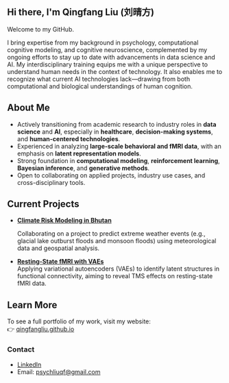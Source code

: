 ## Hi there, I'm Qingfang Liu (刘晴方) 

Welcome to my GitHub.

I bring expertise from my background in psychology, computational cognitive modeling, and cognitive neuroscience, complemented by my ongoing efforts to stay up to date with advancements in data science and AI. My interdisciplinary training equips me with a unique perspective to understand human needs in the context of technology. It also enables me to recognize what current AI technologies lack—drawing from both computational and biological understandings of human cognition.

## About Me

- Actively transitioning from academic research to industry roles in **data science** and **AI**, especially in **healthcare**, **decision-making systems**, and **human-centered technologies**.
- Experienced in analyzing **large-scale behavioral and fMRI data**, with an emphasis on **latent representation models**.
- Strong foundation in **computational modeling**, **reinforcement learning**, **Bayesian inference**, and **generative methods**.
- Open to collaborating on applied projects, industry use cases, and cross-disciplinary tools.


## Current Projects

- [**Climate Risk Modeling in Bhutan**](https://github.com/QingfangLiu/bhutan_climate_modeling)  
  
  Collaborating on a project to predict extreme weather events (e.g., glacial lake outburst floods and monsoon floods) using meteorological data and geospatial analysis.

- [**Resting-State fMRI with VAEs**](https://github.com/QingfangLiu/vae-fmri-tms)  
  Applying variational autoencoders (VAEs) to identify latent structures in functional connectivity, aiming to reveal TMS effects on resting-state fMRI data.


## Learn More

To see a full portfolio of my work, visit my website:  
👉 [qingfangliu.github.io](https://qingfangliu.github.io)

### Contact

- [LinkedIn](https://www.linkedin.com/in/qingfang-liu/) 
- Email: psychliuqf@gmail.com



